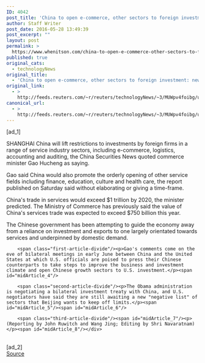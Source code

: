 ```yaml
---
ID: 4042
post_title: 'China to open e-commerce, other sectors to foreign investment: newspaper'
author: Staff Writer
post_date: 2016-05-28 13:49:39
post_excerpt: ""
layout: post
permalink: >
  https://www.whenitson.com/china-to-open-e-commerce-other-sectors-to-foreign-investment-newspaper/
published: true
original_cats:
  - technologyNews
original_title:
  - 'China to open e-commerce, other sectors to foreign investment: newspaper'
original_link:
  - >
    http://feeds.reuters.com/~r/reuters/technologyNews/~3/MUWpv4foibg/us-china-services-idUSKCN0YJ06D
canonical_url:
  - >
    http://feeds.reuters.com/~r/reuters/technologyNews/~3/MUWpv4foibg/us-china-services-idUSKCN0YJ06D
---
```

 [ad_1]
<br><div id="articleText">
<span id="midArticle_start"/>

<span class="focusParagraph" readability="8"><p><span class="articleLocation">SHANGHAI</span> China will lift restrictions to investments by foreign firms in a range of service industry sectors, including e-commerce, logistics, accounting and auditing, the China Securities News quoted commerce minister Gao Hucheng as saying.</p></span><span id="midArticle_0"/><p>Gao said China would also promote the orderly opening of other service fields including finance, education, culture and health care, the report published on Saturday said without elaborating or giving a time-frame.</p><span id="midArticle_1"/><p>China's trade in services would exceed $1 trillion by 2020, the minister predicted. The Ministry of Commerce has previously said the value of China's services trade was expected to exceed $750 billion this year.</p><span id="midArticle_2"/><p>The Chinese government has been attempting to guide the economy away from a reliance on investment and exports to one  largely orientated towards services and underpinned by domestic demand.</p><span id="midArticle_3"/>
        
        <span class="first-article-divide"/><p>Gao's comments come on the eve of bilateral meetings in early June between China and the United States at which U.S. officials are poised to press their Chinese counterparts to take steps to improve the business and investment climate and open Chinese growth sectors to U.S. investment.</p><span id="midArticle_4"/>
        
        <span class="second-article-divide"/><p>The Obama administration is negotiating a bilateral investment treaty with China, and U.S. negotiators have said they are still awaiting a new "negative list" of sectors that Beijing wants to keep off limits.</p><span id="midArticle_5"/><span id="midArticle_6"/>
        
        <span class="third-article-divide"/><span id="midArticle_7"/><p> (Reporting by John Ruwitch and Wang Jing; Editing by Shri Navaratnam)</p><span id="midArticle_8"/></div>
<br>[ad_2]
<br><a href="http://feeds.reuters.com/~r/reuters/technologyNews/~3/MUWpv4foibg/us-china-services-idUSKCN0YJ06D">Source </a>